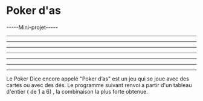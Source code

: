 # Poker d'as

-----Mini-projet----- 
*  *      *  *
*  *      *  *
*  *      *  *
*  * * * **  * 
*  * * * **  *
*  *      *  *
*  *      *  *

Le Poker Dice encore appelé "Poker d’as" est un jeu qui se joue avec des cartes ou avec des dés. 
Le programme suivant renvoi a partir d'un tableau d'entier ( de 1 a 6) , la combinaison la plus forte obtenue.